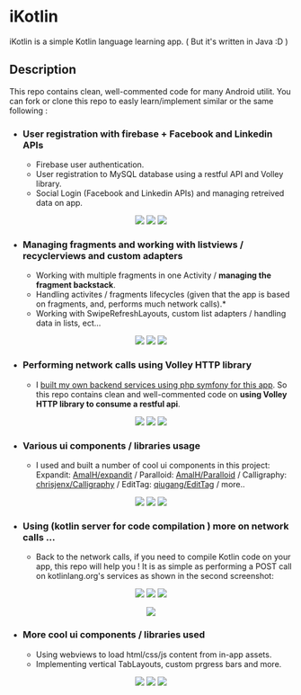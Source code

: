 # iKotlin

iKotlin is a simple Kotlin language learning app. ( But it's written in Java :D )

## Description

This repo contains clean, well-commented code for many Android utilit. You can fork or clone this repo to easly learn/implement similar or the same following :

* ### User registration with firebase + Facebook and Linkedin APIs
    - Firebase user authentication.
    - User registration to MySQL database using a restful API and Volley library.
    - Social Login (Facebook and Linkedin APIs) and managing retreived data on app.
<p align="center">
 <img src="https://raw.githubusercontent.com/AmalH/Kotlin-Learning/master/screenshots/userRegistration1.png"/>
  <img src="https://raw.githubusercontent.com/AmalH/Kotlin-Learning/master/screenshots/userRegistration2.png"/>
 <img src="https://raw.githubusercontent.com/AmalH/Kotlin-Learning/master/screenshots/userregistration3.png"/>
</p>

* ### Managing fragments and working with listviews / recyclerviews and custom adapters
  - Working with multiple fragments in one Activity / <strong>managing the fragment backstack</strong>.
  - Handling activites / fragments lifecycles (given that the app is based on fragments, and, performs much network calls).*
  - Working with SwipeRefreshLayouts, custom list adapters / handling data in lists, ect...
<p align="center">
<img src="https://raw.githubusercontent.com/AmalH/Kotlin-Learning/master/screenshots/listViewsFragmentsAdapters1.png"/>
<img src="https://raw.githubusercontent.com/AmalH/Kotlin-Learning/master/screenshots/listViewsFragmentsAdapters2.png"/>
<img src="https://raw.githubusercontent.com/AmalH/Kotlin-Learning/master/screenshots/listViewsFragmentsAdapters3.png"/>
</p>

* ### Performing network calls using Volley HTTP library
   - I [built my own backend services using php symfony for this app](https://github.com/AmalH/restful-api-with-symfony). So this repo contains clean and well-commented code on <strong> using Volley HTTP library to consume a restful api</strong>.
<p align="center">
<img src="https://raw.githubusercontent.com/AmalH/Kotlin-Learning/master/screenshots/restapisNetwokcalls1.png"/>
<img src="https://raw.githubusercontent.com/AmalH/Kotlin-Learning/master/screenshots/restapisNetwokcalls2.png"/>
<img src="https://raw.githubusercontent.com/AmalH/Kotlin-Learning/master/screenshots/restapisNetwokcalls3.png"/>
</p>

* ### Various ui components / libraries usage 
   - I used and built a number of cool ui components in this project:
   Expandit: [AmalH/expandit](https://github.com/AmalH/expandit) / Paralloid: [AmalH/Paralloid](https://github.com/AmalH/Paralloid) /   Calligraphy: [chrisjenx/Calligraphy](https://github.com/InflationX/Calligraphy) / EditTag: [qiugang/EditTag](https://github.com/qiugang/EditTag) / more..
<p align="center">
<img src="https://raw.githubusercontent.com/AmalH/Kotlin-Learning/master/screenshots/ui1.png"/>
<img src="https://raw.githubusercontent.com/AmalH/Kotlin-Learning/master/screenshots/ui2.png"/>
<img src="https://raw.githubusercontent.com/AmalH/Kotlin-Learning/master/screenshots/ui3.png"/>
</p>

* ### Using (kotlin server for code compilation ) more on network calls ...
  - Back to the network calls, if you need to compile Kotlin code on your app, this repo will help you ! It is as simple as performing a POST call on kotlinlang.org's services as shown in the second screenshot:
<p align="center">
<img src="https://raw.githubusercontent.com/AmalH/Kotlin-Learning/master/screenshots/kotlinlangServer1.png"/>
<img src="https://raw.githubusercontent.com/AmalH/Kotlin-Learning/master/screenshots/kotlinlangServer2.png"/>
<img src="https://raw.githubusercontent.com/AmalH/Kotlin-Learning/master/screenshots/kotlinlangServer3.png"/>
</p>
<p align="center">
<img src="https://raw.githubusercontent.com/AmalH/Kotlin-Learning/master/screenshots/comptServiceCode.png"/>
 </p>

* ### More cool ui components / libraries used 
    - Using webviews to load html/css/js content from in-app assets.
    - Implementing vertical TabLayouts, custom prgress bars and more.
<p align="center">
<img src="https://raw.githubusercontent.com/AmalH/Kotlin-Learning/master/screenshots/ui4.png"/>
<img src="https://raw.githubusercontent.com/AmalH/Kotlin-Learning/master/screenshots/ui6.png"/>
<img src="https://raw.githubusercontent.com/AmalH/Kotlin-Learning/master/screenshots/ui7.png"/>
</p>
